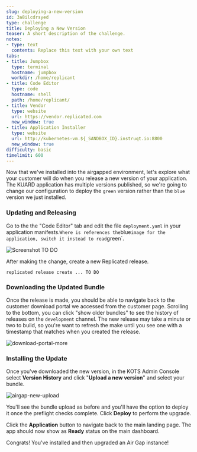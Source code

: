 ```yaml
---
slug: deploying-a-new-version
id: 3a8ilcdrsyed
type: challenge
title: Deploying a New Version
teaser: A short description of the challenge.
notes:
- type: text
  contents: Replace this text with your own text
tabs:
- title: Jumpbox
  type: terminal
  hostname: jumpbox
  workdir: /home/replicant
- title: Code Editor
  type: code
  hostname: shell
  path: /home/replicant/
- title: Vendor
  type: website
  url: https://vendor.replicated.com
  new_window: true
- title: Application Installer
  type: website
  url: http://kubernetes-vm.${_SANDBOX_ID}.instruqt.io:8800
  new_window: true
difficulty: basic
timelimit: 600
---
```


Now that we've installed into the airgapped environment, let's explore
what your customer will do when you release a new version of your
application. The KUARD application has multiple versions published, so
we're going to change our configuration to deploy the `green` version
rather than the `blue` version we just installed.

### Updating and Releasing

Go to the the "Code Editor" tab and edit the file `deployment.yaml` in
your application manifests.` Where is references the `blue` image for
the application, switch it instead to read `green`.

![Screenshot TO DO]()

After making the change, create a new Replicated release.

```shell
replicated release create ... TO DO
```

### Downloading the Updated Bundle

Once the release is made, you should be able to navigate back to the
customer download portal we accessed from the customer page. Scrolling to
the bottom, you can click "show older bundles" to see the history of
releases on the `development` channel. The new release may take a minute
or two to build, so you're want to refresh the make until you see one
with a timestamp that matches when you created the release.

![download-portal-more](assets/download-portal-more.png)

### Installing the Update

Once you've downloaded the new version, in the KOTS Admin Console
select **Version History** and click "**Upload a new version**" and
select your bundle.

![airgap-new-upload](assets/airgap-new-upload.png)

You'll see the bundle upload as before and you'll have the option to deploy
it once the preflight checks complete. Click **Deploy** to perform the upgrade.

Click the **Application** button to navigate back to the main landing page.
The app should now show as **Ready** status on the main dashboard.

Congrats! You've installed and then upgraded an Air Gap instance!

